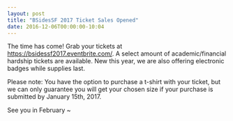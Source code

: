 ```yaml
---
layout: post
title: "BSidesSF 2017 Ticket Sales Opened"
date: 2016-12-06T00:00:00-10:04
---
```


The time has come! Grab your tickets at <https://bsidessf2017.eventbrite.com/>. A select amount of academic/financial hardship tickets are available. New this year, we are also offering electronic badges while supplies last. 

Please note: You have the option to purchase a t-shirt with your ticket, but we can only guarantee you will get your chosen size if your purchase is submitted by January 15th, 2017.

See you in February ~ 